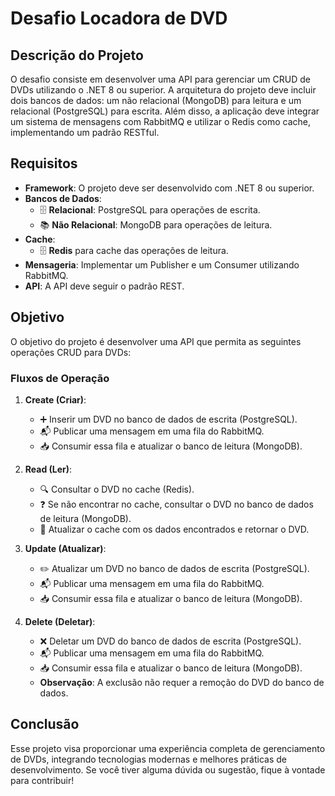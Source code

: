 # Desafio Locadora de DVD

## Descrição do Projeto

O desafio consiste em desenvolver uma API para gerenciar um CRUD de DVDs utilizando o .NET 8 ou superior. A arquitetura do projeto deve incluir dois bancos de dados: um não relacional (MongoDB) para leitura e um relacional (PostgreSQL) para escrita. Além disso, a aplicação deve integrar um sistema de mensagens com RabbitMQ e utilizar o Redis como cache, implementando um padrão RESTful.

## Requisitos

- **Framework**: O projeto deve ser desenvolvido com .NET 8 ou superior.
- **Bancos de Dados**:
  - 🗄️ **Relacional**: PostgreSQL para operações de escrita.
  - 📚 **Não Relacional**: MongoDB para operações de leitura.
- **Cache**: 
  - 🗄️ **Redis** para cache das operações de leitura.
- **Mensageria**: Implementar um Publisher e um Consumer utilizando RabbitMQ.
- **API**: A API deve seguir o padrão REST.

## Objetivo

O objetivo do projeto é desenvolver uma API que permita as seguintes operações CRUD para DVDs:

### Fluxos de Operação

1. **Create (Criar)**:
   - ➕ Inserir um DVD no banco de dados de escrita (PostgreSQL).
   - 📬 Publicar uma mensagem em uma fila do RabbitMQ.
   - 📥 Consumir essa fila e atualizar o banco de leitura (MongoDB).


2. **Read (Ler)**:
   - 🔍 Consultar o DVD no cache (Redis).
   - ❓ Se não encontrar no cache, consultar o DVD no banco de dados de leitura (MongoDB).
   - 🔄 Atualizar o cache com os dados encontrados e retornar o DVD.


3. **Update (Atualizar)**:
   - ✏️ Atualizar um DVD no banco de dados de escrita (PostgreSQL).
   - 📬 Publicar uma mensagem em uma fila do RabbitMQ.
   - 📥 Consumir essa fila e atualizar o banco de leitura (MongoDB).


4. **Delete (Deletar)**:
   - ❌ Deletar um DVD do banco de dados de escrita (PostgreSQL).
   - 📬 Publicar uma mensagem em uma fila do RabbitMQ.
   - 📥 Consumir essa fila e atualizar o banco de leitura (MongoDB).
   - **Observação**: A exclusão não requer a remoção do DVD do banco de dados.

## Conclusão

Esse projeto visa proporcionar uma experiência completa de gerenciamento de DVDs, integrando tecnologias modernas e melhores práticas de desenvolvimento. Se você tiver alguma dúvida ou sugestão, fique à vontade para contribuir!
